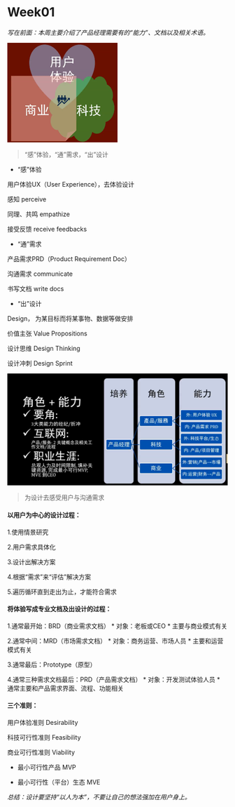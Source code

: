 # Week01

*写在前面：本周主要介绍了产品经理需要有的“能力”、文档以及相关术语。*


<img src="images/huizong.png" width="50%;" margin="2px;">

> “感”体验，“通”需求，“出”设计

* “感”体验

用户体验UX（User Experience），去体验设计

感知 perceive

同理、共鸣 empathize

接受反馈 receive feedbacks

* “通”需求

产品需求PRD（Product Requirement Doc）

沟通需求 communicate

书写文档 write docs


* “出”设计

Design， 为某目标而将某事物、数据等做安排

价值主张 Value Propositions

设计思维 Design Thinking

设计冲刺 Design Sprint

<img src="images/anpai.png">

> 为设计去感受用户与沟通需求

#### 以用户为中心的设计过程：

1.使用情景研究

2.用户需求具体化

3.设计出解决方案

4.根据“需求”来“评估”解决方案

5.遍历循环直到走出为止，才能符合需求

#### 将体验写成专业文档及出设计的过程：

1.通常最开始：BRD（商业需求文档）
     * 对象：老板或CEO
     * 主要与商业模式有关
     
2.通常中间：MRD（市场需求文档）
     * 对象：商务运营、市场人员
     * 主要和运营模式有关
     
3.通常最后：Prototype（原型）

4.通常三种需求文档最后：PRD（产品需求文档）
     * 对象：开发测试体验人员
     * 通常主要和产品需求界面、流程、功能相关
     
     
#### 三个准则：

用户体验准则 Desirability

科技可行性准则 Feasibility

商业可行性准则 Viability

* 最小可行性产品 MVP

* 最小可行性（平台）生态 MVE


*总结：设计要坚持“以人为本”，不要让自己的想法强加在用户身上。*

